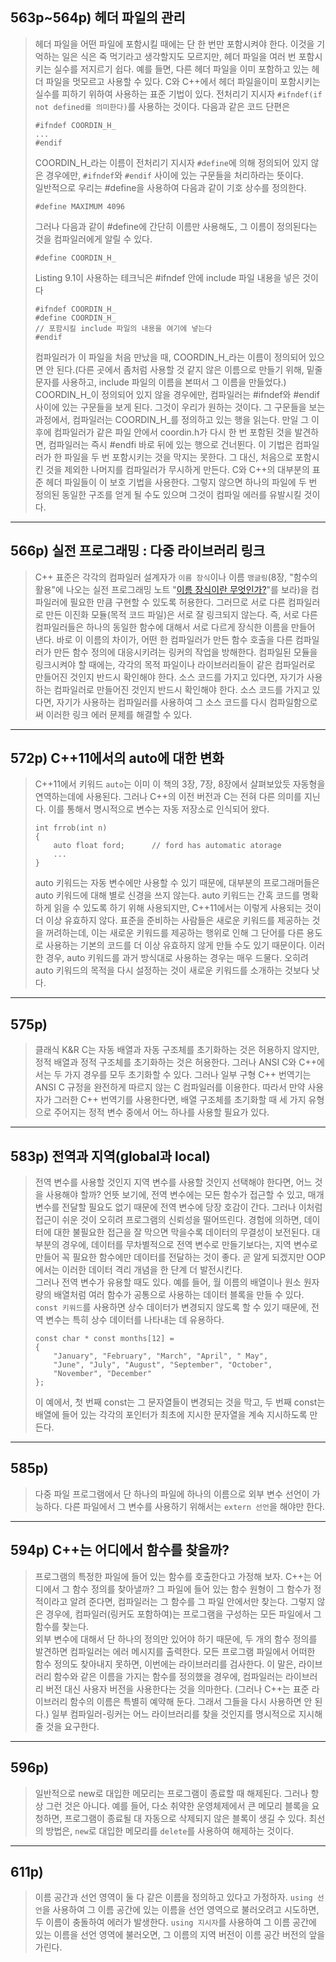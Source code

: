 ## 563p~564p) 헤더 파일의 관리
> 헤더 파일을 어떤 파일에 포함시킬 때에는 단 한 번만 포함시켜야 한다. 이것을 기억하는 일은 식은 죽 먹기라고 생각할지도 모르지만, 헤더 파일을 여러 번 포함시키는 실수를 저지르기 쉽다. 예를 들면, 다른 헤더 파일을 이미 포함하고 있는 헤더 파일을 멋모르고 사용할 수 있다. C와 C++에서 헤더 파일을이미 포함시키는 실수를 피하기 위하여 사용하는 표준 기법이 있다. 전처리기 지시자 ```#ifndef(if not defined를 의미한다)```를 사용하는 것이다. 다음과 같은 코드 단편은
> <pre><code>#ifndef COORDIN_H_
> ...
> #endif</code></pre>
> COORDIN_H_라는 이름이 전처리기 지시자 ```#define```에 의해 정의되어 있지 않은 경우에만, ```#ifndef```와 ```#endif``` 사이에 있는 구문들을 처리하라는 뜻이다.   
> 일반적으로 우리는 #define을 사용하여 다음과 같이 기호 상수를 정의한다.
> <pre><code>#define MAXIMUM 4096</code></pre>
> 그러나 다음과 같이 #define에 간단히 이름만 사용해도, 그 이름이 정의된다는 것을 컴파일러에게 알릴 수 있다. 
> <pre><code>#define COORDIN_H_</code></pre>
> Listing 9.1이 사용하는 테크닉은 #ifndef 안에 include 파일 내용을 넣은 것이다
> <pre><code>#ifndef COORDIN_H_
> #define COORDIN_H_
> // 포함시킬 include 파일의 내용을 여기에 넣는다
> #endif</code></pre>
> 컴파일러가 이 파일을 처음 만났을 때, COORDIN_H_라는 이름이 정의되어 있으면 안 된다.(다른 곳에서 좀처럼 사용할 것 같지 않은 이름으로 만들기 위해, 밑줄 문자를 사용하고, include 파일의 이름을 본떠서 그 이름을 만들었다.) COORDIN_H_이 정의되어 있지 않을 경우에만, 컴파일러는 #ifndef와 #endif 사이에 있는 구문들을 보게 된다. 그것이 우리가 원하는 것이다. 그 구문들을 보는 과정에서, 컴파일러는 COORDIN_H_를 정의하고 있는 행을 읽는다. 만일 그 이후에 컴파일러가 같은 파일 안에서 coordin.h가 다시 한 번 포함된 것을 발견하면, 컴파일러는 즉시 #endfi 바로 뒤에 있는 행으로 건너뛴다. 이 기법은 컴파일러가 한 파일을 두 번 포함시키는 것을 막지는 못한다. 그 대신, 처음으로 포함시킨 것을 제외한 나머지를 컴파일러가 무시하게 만든다. C와 C++의 대부분의 표준 헤더 파일들이 이 보호 기법을 사용한다. 그렇지 않으면 하나의 파일에 두 번 정의된 동일한 구조를 얻게 될 수도 있으며 그것이 컴파일 에러를 유발시킬 것이다. 
___
## 566p) 실전 프로그래밍 : 다중 라이브러리 링크
> C++ 표준은 각각의 컴파일러 설계자가 ```이름 장식```이나 이름 ```맹글링```(8장, "함수의 활용"에 나오는 실전 프로그래밍 노트 "[이름 장식이란 무엇인가?](https://github.com/tlsehddbs/CPP_Basic/blob/main/08/Note(Listing8).md, "Note(Listing8.md")"를 보라)을 컴파일러에 필요한 만큼 구현할 수 있도록 허용한다. 그러므로 서로 다른 컴파일러로 만든 이진화 모듈(목적 코드 파일)은 서로 잘 링크되지 않는다. 즉, 서로 다른 컴파일러들은 하나의 동일한 함수에 대해서 서로 다르게 장식한 이름을 만들어 낸다. 바로 이 이름의 차이가, 어떤 한 컴파일러가 만든 함수 호출을 다른 컴파일러가 만든 함수 정의에 대응시키려는 링커의 작업을 방해한다. 컴파일된 모듈을 링크시켜야 할 때에는, 각각의 목적 파일이나 라이브러리들이 같은 컴파일러로 만들어진 것인지 반드시 확인해야 한다. 소스 코드를 가지고 있다면, 자기가 사용하는 컴파일러로 만들어진 것인지 반드시 확인해야 한다. 소스 코드를 가지고 있다면, 자기가 사용하는 컴파일러를 사용하여 그 소스 코드를 다시 컴파일함으로써 이러한 링크 에러 문제를 해결할 수 있다.
___
## 572p) C++11에서의 auto에 대한 변화
> C++11에서 키워드 ```auto```는 이미 이 책의 3장, 7장, 8장에서 살펴보았듯 자동형을 연역하는데에 사용된다. 그러나 C++의 이전 버전과 C는 전혀 다른 의미를 지닌다. 이를 통해서 명시적으로 변수는 자동 저장소로 인식되어 왔다.
> <pre><code>int frrob(int n)
> {
>     auto float ford;      // ford has automatic atorage
>     ...
> }</code></pre>
> auto 키워드는 자동 변수에만 사용할 수 있기 때문에, 대부분의 프로그래머들은 auto 키워드에 대해 별로 신경을 쓰지 않는다. auto 키워드는 간혹 코드를 명확하게 읽을 수 있도록 하기 위해 사용되지만, C++11에서는 이렇게 사용되는 것이 더 이상 유효하지 않다. 표준을 준비하는 사람들은 새로운 키워드를 제공하는 것을 꺼려하는데, 이는 새로운 키워드를 제공하는 행위로 인해 그 단어를 다른 용도로 사용하는 기본의 코드를 더 이상 유효하지 않게 만들 수도 있기 때문이다. 이러한 경우, auto 키워드를 과거 방식대로 사용하는 경우는 매우 드물다. 오히려 auto 키워드의 목적을 다시 설정하는 것이 새로운 키워드를 소개하는 것보다 낫다.
___
## 575p) 
> 클래식 K&R C는 자동 배열과 자동 구조체를 초기화하는 것은 허용하지 않지만, 정적 배열과 정적 구조체를 초기화하는 것은 허용한다. 그러나 ANSI C와 C++에서는 두 가지 경우를 모두 초기화할 수 있다. 그러나 일부 구형 C++ 번역기는 ANSI C 규정을 완전하게 따르지 않는 C 컴파일러를 이용한다. 따라서 만약 사용자가 그러한 C++ 번역기를 사용한다면, 배열 구조체를 초기화할 때 세 가지 유형으로 주어지는 정적 변수 중에서 어느 하나를 사용할 필요가 있다.
___
## 583p) 전역과 지역(global과 local)
> 전역 변수를 사용할 것인지 지역 변수를 사용할 것인지 선택해야 한다면, 어느 것을 사용해야 할까? 언뜻 보기에, 전역 변수에는 모든 함수가 접근할 수 있고, 매개변수를 전달할 필요도 없기 때문에 전역 변수에 당장 호감이 간다. 그러나 이처럼 접근이 쉬운 것이 오히려 프로그램의 신뢰성을 떨어뜨린다. 경험에 의하면, 데이터에 대한 불필요한 접근을 잘 막으면 막을수록 데이터의 무결성이 보전된다. 대부분의 경우에, 데이터를 무차별적으로 전역 변수로 만들기보다는, 지역 변수로 만들어 꼭 필요한 함수에만 데이터를 전달하는 것이 좋다. 곧 알게 되겠지만 OOP에서는 이러한 데이터 격리 개념을 한 단계 더 발전시킨다.  
> 그러나 전역 변수가 유용할 때도 있다. 예를 들어, 월 이름의 배열이나 원소 원자량의 배열처럼 여러 함수가 공통으로 사용하는 데이터 블록을 만들 수 있다. ```const 키워드```를 사용하면 상수 데이터가 변경되지 않도록 할 수 있기 때문에, 전역 변수는 특히 상수 데이터를 나타내는 데 유용하다. 
> <pre><code>const char * const months[12] = 
> {
>     "January", "February", "March", "April", " May",
>     "June", "July", "August", "September", "October", 
>     "November", "December"
> };</code></pre>
> 이 예에서, 첫 번째 const는 그 문자열들이 변경되는 것을 막고, 두 번째 const는 배열에 들어 있는 각각의 포인터가 최초에 지시한 문자열을 계속 지시하도록 만든다.
___
## 585p)
> 다중 파일 프로그램에서 단 하나의 파일에 하나의 이름으로 외부 변수 선언이 가능하다. 다른 파일에서 그 변수를 사용하기 위해서는 ```extern 선언```을 해야만 한다.
___
## 594p) C++는 어디에서 함수를 찾을까?
> 프로그램의 특정한 파일에 들어 있는 함수를 호출한다고 가정해 보자. C++는 어디에서 그 함수 정의를 찾아낼까? 그 파일에 들어 있는 함수 원형이 그 함수가 정적이라고 알려 준다면, 컴파일러는 그 함수를 그 파일 안에서만 찾는다. 그렇지 않은 경우에, 컴파일러(링커도 포함하여)는 프로그램을 구성하는 모든 파일에서 그 함수를 찾는다.  
> 외부 변수에 대해서 단 하나의 정의만 있어야 하기 때문에, 두 개의 함수 정의를 발견하면 컴파일러는 에러 메시지를 출력한다. 모든 프로그램 파일에서 어떠한 함수 정의도 찾아내지 못하면, 이번에는 라이브러리를 검사한다. 이 말은, 라이브러리 함수와 같은 이름을 가지는 함수를 정의했을 경우에, 컴파일러는 라이브러리 버전 대신 사용자 버전을 사용한다는 것을 의마한다. (그러나 C++는 표준 라이브러리 함수의 이름은 특별히 예약해 둔다. 그래서 그들을 다시 사용하면 안 된다.) 일부 컴파일러-링커는 어느 라이브러리를 찾을 것인지를 명시적으로 지시해 줄 것을 요구한다.
___
## 596p)
> 일반적으로 new로 대입한 메모리는 프로그램이 종료할 때 해제된다. 그러나 항상 그런 것은 아니다. 예를 들어, 다소 취약한 운영체제에서 큰 메모리 블록을 요청하면, 프로그램이 종료될 대 자동으로 삭제되지 않은 블록이 생길 수 있다. 최선의 방법은, ```new```로 대입한 메모리를 ```delete```를 사용하여 해제하는 것이다.
___
## 611p)
> 이름 공간과 선언 영역이 둘 다 같은 이름을 정의하고 있다고 가정하자. ```using 선언```을 사용하여 그 이름 공간에 있는 이름을 선언 영역으로 불러오려고 시도하면, 두 이름이 충돌하여 에러가 발생한다. ```using 지시자```를 사용하여 그 이름 공간에 있는 이름을 선언 영역에 불러오면, 그 이름의 지역 버전이 이름 공간 버전의 앞을 가린다.